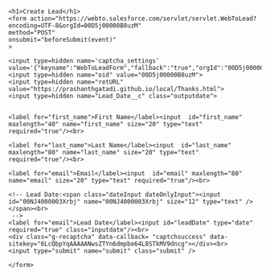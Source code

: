 <html lang="en">
<head>
    <meta charset="UTF-8">
    <meta name="viewport" content="width=device-width, initial-scale=1.0">
    <title>Web-to-Lead Form</title>
    <link rel="stylesheet" href="WebToLead.css">
    <script src="https://www.google.com/recaptcha/api.js"></script>
    <script src="WebToLead.js"></script>
</head>
<body>    
    
    <h1>Create Lead</h1>
    <form action="https://webto.salesforce.com/servlet/servlet.WebToLead?encoding=UTF-8&orgId=00D5j00000B8uzM" 
    method="POST"
    onsubmit="beforeSubmit(event)"
    >
    
    <input type=hidden name='captcha_settings' value='{"keyname":"WebToLeadForm","fallback":"true","orgId":"00D5j00000B8uzM","ts":""}'>
    <input type=hidden name="oid" value="00D5j00000B8uzM">
    <input type=hidden name="retURL" value="https://prashanthgatadi.github.io/local/Thanks.html">
    <input type=hidden name="Lead_Date__c" class="outputdate">   
   
    
    <label for="first_name">First Name</label><input  id="first_name" maxlength="40" name="first_name" size="20" type="text" required="true"/><br>
    
    <label for="last_name">Last Name</label><input  id="last_name" maxlength="80" name="last_name" size="20" type="text" required="true"/><br>
    
    <label for="email">Email</label><input  id="email" maxlength="80" name="email" size="20" type="text" required="true"/><br>
    
    <!-- Lead Date:<span class="dateInput dateOnlyInput"><input  id="00NJ4000003Xrbj" name="00NJ4000003Xrbj" size="12" type="text" /></span><br>
     -->
    <label for="email">Lead Date</label><input id="leadDate" type="date" required="true" class="inputdate"/><br>
    <div class="g-recaptcha" data-callback= "captchsuccess" data-sitekey="6LcQbpYqAAAAANwsZTYn6dmpbe64L8STkMV9dncg"></div><br>
    <input type="submit" name="submit" class="submit" />
    
    </form>
</body>
</html>
